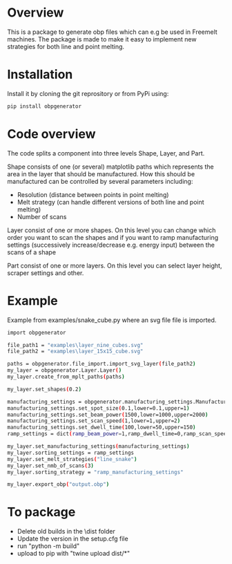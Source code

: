 # Overview

This is a package to generate obp files which can e.g be used in Freemelt machines. The package is made to make it easy to implement new strategies for both line and point melting.  

# Installation

Install it by cloning the git reprository or from PyPi using:
```bash
pip install obpgenerator
```

# Code overview 

The code splits a component into three levels Shape, Layer, and Part.

Shape consists of one (or several) matplotlib paths which represents the area in the layer that should be manufactured. How this should be manufactured can be controlled by several parameters including:
- Resolution (distance between points in point melting)
- Melt strategy (can handle different versions of both line and point melting)
- Number of scans

Layer consist of one or more shapes. On this level you can change which order you want to scan the shapes and if you want to ramp manufacturing settings (successively increase/decrease e.g. energy input) between the scans of a shape

Part consist of one or more layers. On this level you can select layer height, scraper settings and other.

# Example

Example from examples/snake_cube.py where an svg file file is imported.

```bash
import obpgenerator

file_path1 = "examples\layer_nine_cubes.svg"
file_path2 = "examples\layer_15x15_cube.svg"

paths = obpgenerator.file_import.import_svg_layer(file_path2)
my_layer = obpgenerator.Layer.Layer()
my_layer.create_from_mplt_paths(paths)

my_layer.set_shapes(0.2)

manufacturing_settings = obpgenerator.manufacturing_settings.ManufacturingSetting()
manufacturing_settings.set_spot_size(0.1,lower=0.1,upper=1)
manufacturing_settings.set_beam_power(1500,lower=1000,upper=2000)
manufacturing_settings.set_scan_speed(1,lower=1,upper=2)
manufacturing_settings.set_dwell_time(100,lower=50,upper=150)
ramp_settings = dict(ramp_beam_power=1,ramp_dwell_time=0,ramp_scan_speed=0,ramp_spot_size=0)

my_layer.set_manufacturing_settings(manufacturing_settings)
my_layer.sorting_settings = ramp_settings
my_layer.set_melt_strategies("line_snake")
my_layer.set_nmb_of_scans(3)
my_layer.sorting_strategy = "ramp_manufacturing_settings"

my_layer.export_obp("output.obp")
```

# To package
- Delete old builds in the \dist folder 
- Update the version in the setup.cfg file
- run "python -m build"
- upload to pip with "twine upload dist/*"
